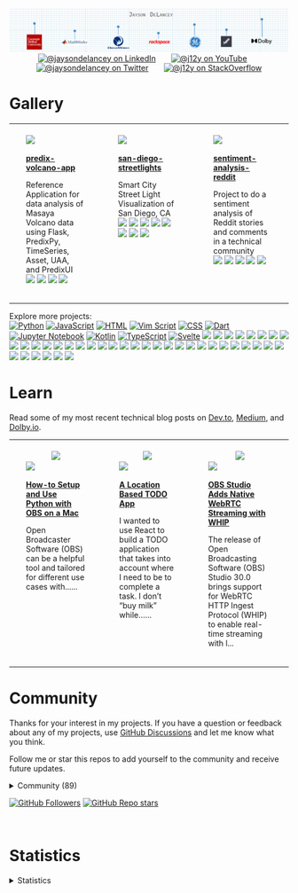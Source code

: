 
<div align="center">
  <a href="https://github.com/j12y"><img src="./assets/delancey-github-banner.png"/></a>
</div>

<div id="social" align="center">
  <a href="https://www.linkedin.com/in/jaysondelancey/" target="_blank"><img src="https://img.shields.io/badge/LinkedIn-0077B5?style=flat-square&logo=linkedin&logoColor=white" alt="@jaysondelancey on LinkedIn"/></a>
  &nbsp; &nbsp; &nbsp;
  <a href="https://youtube.com/@j12y" target="_blank"><img src="https://img.shields.io/badge/YouTube-red?style=flat-square&logo=youtube&logoColor=white" alt="@j12y on YouTube"/></a>
  &nbsp; &nbsp; &nbsp;
  <a href="https://twitter.com/jaysondelancey" target="_blank"><img src="https://img.shields.io/badge/Twitter-blue?style=flat-square&logo=twitter&logoColor=white" alt="@jaysondelancey on Twitter"/></a>
  &nbsp; &nbsp; &nbsp;
  <a href="https://meta.stackoverflow.com/users/2233231/j12y" target="_blank"><img src="https://img.shields.io/badge/StackOverflow-orange?style=flat-square&logo=stackoverflow&logoColor=white" alt="@j12y on StackOverflow"/></a>
</div>


# Gallery
<div id="gallery">

<div align="center">
<table width="75%">
<tr>

<td width="25%" valign="top" style="padding-top: 20px; padding-bottom: 20px; padding-left: 30px; padding-right: 30px;">
<a href="https://github.com/j12y/predix-volcano-app"><img src="https://repository-images.githubusercontent.com/98841685/16b86d08-cbf3-4f1f-ba8e-c68ae4dc95b9"/></a>
<p><b><a href="https://github.com/j12y/predix-volcano-app">predix-volcano-app</b></a></p>
<p>Reference Application for data analysis of Masaya Volcano data using Flask, PredixPy, TimeSeries, Asset, UAA, and PredixUI<br/>
 <a href="https://github.com/j12y?tab=repositories&q=topic%3Agithub-gallery&type=&language=&sort=stargazers"><img src="https://img.shields.io/badge/github--gallery-blue?style=pill"/></a>  <a href="https://github.com/j12y?tab=repositories&q=topic%3Aanalytics&type=&language=&sort=stargazers"><img src="https://img.shields.io/badge/analytics-blue?style=pill"/></a>  <a href="https://github.com/j12y?tab=repositories&q=topic%3Aflask&type=&language=&sort=stargazers"><img src="https://img.shields.io/badge/flask-blue?style=pill"/></a>  <a href="https://github.com/j12y?tab=repositories&q=topic%3Acom-ge&type=&language=&sort=stargazers"><img src="https://img.shields.io/badge/com--ge-blue?style=pill"/></a> 
</p>
</td>

<td width="25%" valign="top" style="padding-top: 20px; padding-bottom: 20px; padding-left: 30px; padding-right: 30px;">
<a href="https://github.com/j12y/san-diego-streetlights"><img src="https://repository-images.githubusercontent.com/181129372/68095885-e5bc-499f-a2f9-18272e8e4cc9"/></a>
<p><b><a href="https://github.com/j12y/san-diego-streetlights">san-diego-streetlights</b></a></p>
<p>Smart City Street Light Visualization of San Diego, CA<br/>
 <a href="https://github.com/j12y?tab=repositories&q=topic%3Agithub-gallery&type=&language=&sort=stargazers"><img src="https://img.shields.io/badge/github--gallery-blue?style=pill"/></a>  <a href="https://github.com/j12y?tab=repositories&q=topic%3Acom-ge&type=&language=&sort=stargazers"><img src="https://img.shields.io/badge/com--ge-blue?style=pill"/></a>  <a href="https://github.com/j12y?tab=repositories&q=topic%3Acom-here&type=&language=&sort=stargazers"><img src="https://img.shields.io/badge/com--here-blue?style=pill"/></a>  <a href="https://github.com/j12y?tab=repositories&q=topic%3Aheremaps&type=&language=&sort=stargazers"><img src="https://img.shields.io/badge/heremaps-blue?style=pill"/></a>  <a href="https://github.com/j12y?tab=repositories&q=topic%3Apredix&type=&language=&sort=stargazers"><img src="https://img.shields.io/badge/predix-blue?style=pill"/></a>  <a href="https://github.com/j12y?tab=repositories&q=topic%3Agis&type=&language=&sort=stargazers"><img src="https://img.shields.io/badge/gis-blue?style=pill"/></a>  <a href="https://github.com/j12y?tab=repositories&q=topic%3Aiot&type=&language=&sort=stargazers"><img src="https://img.shields.io/badge/iot-blue?style=pill"/></a>  <a href="https://github.com/j12y?tab=repositories&q=topic%3Amaps&type=&language=&sort=stargazers"><img src="https://img.shields.io/badge/maps-blue?style=pill"/></a> 
</p>
</td>

<td width="25%" valign="top" style="padding-top: 20px; padding-bottom: 20px; padding-left: 30px; padding-right: 30px;">
<a href="https://github.com/j12y/sentiment-analysis-reddit"><img src="https://repository-images.githubusercontent.com/267629375/d55534ec-1ec7-4efa-a648-723a55107834"/></a>
<p><b><a href="https://github.com/j12y/sentiment-analysis-reddit">sentiment-analysis-reddit</b></a></p>
<p>Project to do a sentiment analysis of Reddit stories and comments in a technical community<br/>
 <a href="https://github.com/j12y?tab=repositories&q=topic%3Ablog&type=&language=&sort=stargazers"><img src="https://img.shields.io/badge/blog-blue?style=pill"/></a>  <a href="https://github.com/j12y?tab=repositories&q=topic%3Acodeproject&type=&language=&sort=stargazers"><img src="https://img.shields.io/badge/codeproject-blue?style=pill"/></a>  <a href="https://github.com/j12y?tab=repositories&q=topic%3Agithub-gallery&type=&language=&sort=stargazers"><img src="https://img.shields.io/badge/github--gallery-blue?style=pill"/></a>  <a href="https://github.com/j12y?tab=repositories&q=topic%3Anlp&type=&language=&sort=stargazers"><img src="https://img.shields.io/badge/nlp-blue?style=pill"/></a>  <a href="https://github.com/j12y?tab=repositories&q=topic%3Anltk&type=&language=&sort=stargazers"><img src="https://img.shields.io/badge/nltk-blue?style=pill"/></a> 
</p>
</td>

</tr>
<tr>

</tr>
</table>
</div>

<p>Explore more projects: <br/>
<a href="https://github.com/j12y?tab=repositories&q=language%3APython&type=&language=&sort=stargazers"><img src="https://img.shields.io/badge/Python-16-lightgrey?logo=Python&label=Python&labelColor=000000" alt="Python"/></a> <a href="https://github.com/j12y?tab=repositories&q=language%3AJavaScript&type=&language=&sort=stargazers"><img src="https://img.shields.io/badge/JavaScript-15-lightgrey?logo=JavaScript&label=JavaScript&labelColor=000000" alt="JavaScript"/></a> <a href="https://github.com/j12y?tab=repositories&q=language%3AHTML&type=&language=&sort=stargazers"><img src="https://img.shields.io/badge/HTML-6-lightgrey?logo=HTML&label=HTML&labelColor=000000" alt="HTML"/></a> <a href="https://github.com/j12y?tab=repositories&q=language%3AVim Script&type=&language=&sort=stargazers"><img src="https://img.shields.io/badge/Vim Script-1-lightgrey?logo=Vim Script&label=Vim Script&labelColor=000000" alt="Vim Script"/></a> <a href="https://github.com/j12y?tab=repositories&q=language%3ACSS&type=&language=&sort=stargazers"><img src="https://img.shields.io/badge/CSS-1-lightgrey?logo=CSS&label=CSS&labelColor=000000" alt="CSS"/></a> <a href="https://github.com/j12y?tab=repositories&q=language%3ADart&type=&language=&sort=stargazers"><img src="https://img.shields.io/badge/Dart-1-lightgrey?logo=Dart&label=Dart&labelColor=000000" alt="Dart"/></a> <a href="https://github.com/j12y?tab=repositories&q=language%3AJupyter Notebook&type=&language=&sort=stargazers"><img src="https://img.shields.io/badge/Jupyter Notebook-1-lightgrey?logo=Jupyter Notebook&label=Jupyter Notebook&labelColor=000000" alt="Jupyter Notebook"/></a> <a href="https://github.com/j12y?tab=repositories&q=language%3AKotlin&type=&language=&sort=stargazers"><img src="https://img.shields.io/badge/Kotlin-1-lightgrey?logo=Kotlin&label=Kotlin&labelColor=000000" alt="Kotlin"/></a> <a href="https://github.com/j12y?tab=repositories&q=language%3ATypeScript&type=&language=&sort=stargazers"><img src="https://img.shields.io/badge/TypeScript-1-lightgrey?logo=TypeScript&label=TypeScript&labelColor=000000" alt="TypeScript"/></a> <a href="https://github.com/j12y?tab=repositories&q=language%3ASvelte&type=&language=&sort=stargazers"><img src="https://img.shields.io/badge/Svelte-1-lightgrey?logo=Svelte&label=Svelte&labelColor=000000" alt="Svelte"/></a> 
<a href="https://github.com/j12y?tab=repositories&q=topic%3Aheremaps&type=&language=&sort=stargazers"><img src="https://img.shields.io/static/v1?label=heremaps&message=9&labelColor=blue"/></a> <a href="https://github.com/j12y?tab=repositories&q=topic%3Acom-ge&type=&language=&sort=stargazers"><img src="https://img.shields.io/static/v1?label=com-ge&message=6&labelColor=blue"/></a> <a href="https://github.com/j12y?tab=repositories&q=topic%3Apredix&type=&language=&sort=stargazers"><img src="https://img.shields.io/static/v1?label=predix&message=5&labelColor=blue"/></a> <a href="https://github.com/j12y?tab=repositories&q=topic%3Aflask&type=&language=&sort=stargazers"><img src="https://img.shields.io/static/v1?label=flask&message=5&labelColor=blue"/></a> <a href="https://github.com/j12y?tab=repositories&q=topic%3Adolbyio&type=&language=&sort=stargazers"><img src="https://img.shields.io/static/v1?label=dolbyio&message=4&labelColor=blue"/></a> <a href="https://github.com/j12y?tab=repositories&q=topic%3Acloud-foundry&type=&language=&sort=stargazers"><img src="https://img.shields.io/static/v1?label=cloud-foundry&message=3&labelColor=blue"/></a> <a href="https://github.com/j12y?tab=repositories&q=topic%3Ablog&type=&language=&sort=stargazers"><img src="https://img.shields.io/static/v1?label=blog&message=3&labelColor=blue"/></a> <a href="https://github.com/j12y?tab=repositories&q=topic%3Anlp&type=&language=&sort=stargazers"><img src="https://img.shields.io/static/v1?label=nlp&message=3&labelColor=blue"/></a> <a href="https://github.com/j12y?tab=repositories&q=topic%3Areact&type=&language=&sort=stargazers"><img src="https://img.shields.io/static/v1?label=react&message=3&labelColor=blue"/></a> <a href="https://github.com/j12y?tab=repositories&q=topic%3Amaps&type=&language=&sort=stargazers"><img src="https://img.shields.io/static/v1?label=maps&message=3&labelColor=blue"/></a> <a href="https://github.com/j12y?tab=repositories&q=topic%3Adocker&type=&language=&sort=stargazers"><img src="https://img.shields.io/static/v1?label=docker&message=2&labelColor=blue"/></a> <a href="https://github.com/j12y?tab=repositories&q=topic%3Atalks&type=&language=&sort=stargazers"><img src="https://img.shields.io/static/v1?label=talks&message=2&labelColor=blue"/></a> <a href="https://github.com/j12y?tab=repositories&q=topic%3Ahackathon&type=&language=&sort=stargazers"><img src="https://img.shields.io/static/v1?label=hackathon&message=2&labelColor=blue"/></a> <a href="https://github.com/j12y?tab=repositories&q=topic%3Anltk&type=&language=&sort=stargazers"><img src="https://img.shields.io/static/v1?label=nltk&message=2&labelColor=blue"/></a> <a href="https://github.com/j12y?tab=repositories&q=topic%3Acom-here&type=&language=&sort=stargazers"><img src="https://img.shields.io/static/v1?label=com-here&message=2&labelColor=blue"/></a> <a href="https://github.com/j12y?tab=repositories&q=topic%3Agithub-actions&type=&language=&sort=stargazers"><img src="https://img.shields.io/static/v1?label=github-actions&message=2&labelColor=blue"/></a> <a href="https://github.com/j12y?tab=repositories&q=topic%3Acom-rackspace&type=&language=&sort=stargazers"><img src="https://img.shields.io/static/v1?label=com-rackspace&message=1&labelColor=blue"/></a> <a href="https://github.com/j12y?tab=repositories&q=topic%3Aanalytics&type=&language=&sort=stargazers"><img src="https://img.shields.io/static/v1?label=analytics&message=1&labelColor=blue"/></a> <a href="https://github.com/j12y?tab=repositories&q=topic%3Atensorflow&type=&language=&sort=stargazers"><img src="https://img.shields.io/static/v1?label=tensorflow&message=1&labelColor=blue"/></a> <a href="https://github.com/j12y?tab=repositories&q=topic%3Ageocoding&type=&language=&sort=stargazers"><img src="https://img.shields.io/static/v1?label=geocoding&message=1&labelColor=blue"/></a> <a href="https://github.com/j12y?tab=repositories&q=topic%3Ageocoder&type=&language=&sort=stargazers"><img src="https://img.shields.io/static/v1?label=geocoder&message=1&labelColor=blue"/></a> <a href="https://github.com/j12y?tab=repositories&q=topic%3Atiles&type=&language=&sort=stargazers"><img src="https://img.shields.io/static/v1?label=tiles&message=1&labelColor=blue"/></a> <a href="https://github.com/j12y?tab=repositories&q=topic%3Arouting&type=&language=&sort=stargazers"><img src="https://img.shields.io/static/v1?label=routing&message=1&labelColor=blue"/></a> <a href="https://github.com/j12y?tab=repositories&q=topic%3Aaws-lambda&type=&language=&sort=stargazers"><img src="https://img.shields.io/static/v1?label=aws-lambda&message=1&labelColor=blue"/></a> <a href="https://github.com/j12y?tab=repositories&q=topic%3Aaws-rekognition&type=&language=&sort=stargazers"><img src="https://img.shields.io/static/v1?label=aws-rekognition&message=1&labelColor=blue"/></a> <a href="https://github.com/j12y?tab=repositories&q=topic%3Aflutter&type=&language=&sort=stargazers"><img src="https://img.shields.io/static/v1?label=flutter&message=1&labelColor=blue"/></a> <a href="https://github.com/j12y?tab=repositories&q=topic%3Agis&type=&language=&sort=stargazers"><img src="https://img.shields.io/static/v1?label=gis&message=1&labelColor=blue"/></a> <a href="https://github.com/j12y?tab=repositories&q=topic%3Aiot&type=&language=&sort=stargazers"><img src="https://img.shields.io/static/v1?label=iot&message=1&labelColor=blue"/></a> <a href="https://github.com/j12y?tab=repositories&q=topic%3Acodeproject&type=&language=&sort=stargazers"><img src="https://img.shields.io/static/v1?label=codeproject&message=1&labelColor=blue"/></a> <a href="https://github.com/j12y?tab=repositories&q=topic%3Agithub-graphql&type=&language=&sort=stargazers"><img src="https://img.shields.io/static/v1?label=github-graphql&message=1&labelColor=blue"/></a> <a href="https://github.com/j12y?tab=repositories&q=topic%3Agithub-profile-readme&type=&language=&sort=stargazers"><img src="https://img.shields.io/static/v1?label=github-profile-readme&message=1&labelColor=blue"/></a> <a href="https://github.com/j12y?tab=repositories&q=topic%3Agithub-rest-api&type=&language=&sort=stargazers"><img src="https://img.shields.io/static/v1?label=github-rest-api&message=1&labelColor=blue"/></a> <a href="https://github.com/j12y?tab=repositories&q=topic%3Agraphql&type=&language=&sort=stargazers"><img src="https://img.shields.io/static/v1?label=graphql&message=1&labelColor=blue"/></a> <a href="https://github.com/j12y?tab=repositories&q=topic%3Arss&type=&language=&sort=stargazers"><img src="https://img.shields.io/static/v1?label=rss&message=1&labelColor=blue"/></a> <a href="https://github.com/j12y?tab=repositories&q=topic%3Adetermined-ai&type=&language=&sort=stargazers"><img src="https://img.shields.io/static/v1?label=determined-ai&message=1&labelColor=blue"/></a> <a href="https://github.com/j12y?tab=repositories&q=topic%3Agithub&type=&language=&sort=stargazers"><img src="https://img.shields.io/static/v1?label=github&message=1&labelColor=blue"/></a> <a href="https://github.com/j12y?tab=repositories&q=topic%3Agithub-codespaces&type=&language=&sort=stargazers"><img src="https://img.shields.io/static/v1?label=github-codespaces&message=1&labelColor=blue"/></a> <a href="https://github.com/j12y?tab=repositories&q=topic%3Ahugging-face&type=&language=&sort=stargazers"><img src="https://img.shields.io/static/v1?label=hugging-face&message=1&labelColor=blue"/></a> <a href="https://github.com/j12y?tab=repositories&q=topic%3Anylas&type=&language=&sort=stargazers"><img src="https://img.shields.io/static/v1?label=nylas&message=1&labelColor=blue"/></a> 
</p>


</div>


# Learn
<p>Read some of my most recent technical blog posts on <a href="https://dev.to/@j12y">Dev.to</a>, <a href="https://medium.com/@j12y">Medium</a>, and <a href="https://dolby.io/blog/author/jdela/">Dolby.io</a>.</p>
<div id="writing" align="center">
<table width="75%">
<tr>
<td width="25%" valign="top" style="padding-top: 20px; padding-bottom: 20px; padding-left: 30px; padding-right: 30px;">
  <div align="center"><a href="https://dev.to/@j12y" target="_blank"><img src="https://img.shields.io/badge/dev.to-0A0A0A?style=for-the-badge&logo=devdotto&logoColor=white"/></a></div>
  <img src="https://res.cloudinary.com/practicaldev/image/fetch/s--SfsOhOPT--/c_imagga_scale,f_auto,fl_progressive,h_500,q_auto,w_1000/https://dev-to-uploads.s3.amazonaws.com/uploads/articles/zffh1b8gli116krys2j5.png"/>
  <p><b><a href="https://dev.to/j12y/how-to-setup-and-use-python-with-obs-on-a-mac-1055">How-to Setup and Use Python with OBS on a Mac</a></b></p>
  <p>Open Broadcaster Software (OBS) can be a helpful tool and tailored for different use cases with......</p>
</td>
<td width="25%" valign="top" style="padding-top: 20px; padding-bottom: 20px; padding-left: 30px; padding-right: 30px;">
  <div align="center"><a href="https://medium.com/@j12y" target="_blank"><img src="https://img.shields.io/badge/-Medium-12100E?style=for-the-badge&logo=Medium&logoColor=white"/></a></div>
  <img src="https://miro.medium.com/v2/resize:fit:797/1*fnz0qTZRzgc39v7AK59kJg.png"/>
  <p><b><a href="https://j12y.medium.com/a-location-based-todo-app-a6cf3ecc096a?source=rss-f3c028e6e549------2">A Location Based TODO App</a></b></p>
  <p>I wanted to use React to build a TODO application that takes into account where I need to be to complete a task. I don’t “buy milk” while…...</p>
</td>
<td width="25%" valign="top" style="padding-top: 20px; padding-bottom: 20px; padding-left: 30px; padding-right: 30px;">
  <div align="center"><a href="https://dolby.io/blog/author/jdela/" target="_blank"><img src="https://img.shields.io/badge/Dolby.io-0A0A0A?style=for-the-badge&logo=dolby&logoColor=white"/></a></div>
  <img src="https://dolby.io/wp-content/uploads/2023/10/dolbyio-obs-whip.jpg"/>
  <p><b><a href="https://dolby.io/blog/obs-studio-adds-native-webrtc-streaming-with-whip/">OBS Studio Adds Native WebRTC Streaming with WHIP</a></b></p>
  <p>The release of Open Broadcasting Software (OBS) Studio 30.0 brings support for WebRTC HTTP Ingest Protocol (WHIP) to enable real-time streaming with l...</p>
</td>
</tr>
</table>
</div>

# Community
<div id="influence">
<p>
Thanks for your interest in my projects. If you have a question or feedback about any of my projects, use <a href="https://github.com/j12y/j12y/discussions">GitHub Discussions</a> and let me know what you think.
    
Follow me or star this repos to add yourself to the community and receive future updates. 
</p>

  <details>
  <summary>Community (89)</summary>
  <div>&nbsp;</div>
  <div id="supporters">

<a href="https://github.com/samirm">samirm</a>

<a href="https://github.com/hno3kyoz">hno3kyoz</a>

<a href="https://github.com/SVyatkin">SVyatkin</a>

<a href="https://github.com/roscopecoltran">roscopecoltran</a>

<a href="https://github.com/privatejava">privatejava</a>

<a href="https://github.com/zapjelly">zapjelly</a>

<a href="https://github.com/aaronbesson">aaronbesson</a>

<a href="https://github.com/azizur">azizur</a>

<a href="https://github.com/dgeorgiev">dgeorgiev</a>

<a href="https://github.com/miccoh1994">miccoh1994</a>

<a href="https://github.com/Orhianna">Orhianna</a>

<a href="https://github.com/ggallon">ggallon</a>

<a href="https://github.com/SebastianKurp">SebastianKurp</a>

<a href="https://github.com/irfanquresh">irfanquresh</a>

<a href="https://github.com/Ciscoox">Ciscoox</a>

<a href="https://github.com/maddraddness">maddraddness</a>

<a href="https://github.com/neilrjones">neilrjones</a>

<a href="https://github.com/Doanvuonglinh">Doanvuonglinh</a>

<a href="https://github.com/albertico-gov">albertico-gov</a>

<a href="https://github.com/TvoiKotikB">TvoiKotikB</a>

<a href="https://github.com/Briggs599">Briggs599</a>

<a href="https://github.com/j12y">j12y</a>

<a href="https://github.com/cardoso">cardoso</a>

<a href="https://github.com/TheBoatyMcBoatFace">TheBoatyMcBoatFace</a>

<a href="https://github.com/relaxedtomato">relaxedtomato</a>

<a href="https://github.com/jithinraj">jithinraj</a>

<a href="https://github.com/tranthethang">tranthethang</a>

<a href="https://github.com/williammilisic">williammilisic</a>

<a href="https://github.com/yogananda-muthaiah">yogananda-muthaiah</a>

<a href="https://github.com/achrafsdy">achrafsdy</a>

<a href="https://github.com/JordanSchuetz">JordanSchuetz</a>

<a href="https://github.com/piscespieces">piscespieces</a>

<a href="https://github.com/neptunel">neptunel</a>

<a href="https://github.com/TheNetworkGirl">TheNetworkGirl</a>

<a href="https://github.com/ugke">ugke</a>

<a href="https://github.com/7dp">7dp</a>

<a href="https://github.com/macribas">macribas</a>

<a href="https://github.com/bcehmu">bcehmu</a>

<a href="https://github.com/ArnaudBienner">ArnaudBienner</a>

<a href="https://github.com/PranamBhat">PranamBhat</a>

<a href="https://github.com/drewp">drewp</a>

<a href="https://github.com/vinzlercodes">vinzlercodes</a>

<a href="https://github.com/pranavkaul">pranavkaul</a>

<a href="https://github.com/Jayshah6699">Jayshah6699</a>

<a href="https://github.com/SealAWrap">SealAWrap</a>

<a href="https://github.com/faroit">faroit</a>

<a href="https://github.com/csteinmetz1">csteinmetz1</a>

<a href="https://github.com/hkrhasan">hkrhasan</a>

<a href="https://github.com/dmitropohrebniak">dmitropohrebniak</a>

<a href="https://github.com/wdeluca5">wdeluca5</a>

<a href="https://github.com/mgappleton">mgappleton</a>

<a href="https://github.com/surendra4586059">surendra4586059</a>

<a href="https://github.com/dlb-jfan">dlb-jfan</a>

<a href="https://github.com/lnx1337">lnx1337</a>

<a href="https://github.com/waltmanjk004">waltmanjk004</a>

<a href="https://github.com/mhuot">mhuot</a>

<a href="https://github.com/ebk13579">ebk13579</a>

<a href="https://github.com/steffmul">steffmul</a>

<a href="https://github.com/iyyappan16">iyyappan16</a>

<a href="https://github.com/dbabbs">dbabbs</a>

<a href="https://github.com/Stahlwalker">Stahlwalker</a>

<a href="https://github.com/jessieqiqi">jessieqiqi</a>

<a href="https://github.com/Masakikat">Masakikat</a>

<a href="https://github.com/8Mobius8">8Mobius8</a>

<a href="https://github.com/xiaoyan-huang-bhc3">xiaoyan-huang-bhc3</a>

<a href="https://github.com/carolyn-ma">carolyn-ma</a>

<a href="https://github.com/alonzazo">alonzazo</a>

<a href="https://github.com/yosit">yosit</a>

<a href="https://github.com/ThisWillGoWell">ThisWillGoWell</a>

<a href="https://github.com/RawanGharbawi">RawanGharbawi</a>

<a href="https://github.com/IgorRedaelli">IgorRedaelli</a>

<a href="https://github.com/windplant">windplant</a>

<a href="https://github.com/vikhyatK">vikhyatK</a>

<a href="https://github.com/ehsanwaris">ehsanwaris</a>

<a href="https://github.com/shopped">shopped</a>

<a href="https://github.com/vshevchyk">vshevchyk</a>

<a href="https://github.com/lokidg">lokidg</a>

<a href="https://github.com/BHC3-RobSchafer">BHC3-RobSchafer</a>

<a href="https://github.com/chengicoding">chengicoding</a>

<a href="https://github.com/AmrHRAbdeen">AmrHRAbdeen</a>

<a href="https://github.com/palmcorp">palmcorp</a>

<a href="https://github.com/paul1882">paul1882</a>

<a href="https://github.com/sourcegate">sourcegate</a>

<a href="https://github.com/pervak">pervak</a>

<a href="https://github.com/kopasetik">kopasetik</a>

<a href="https://github.com/coolioxlr">coolioxlr</a>

<a href="https://github.com/angusshire">angusshire</a>

<a href="https://github.com/smashwilson">smashwilson</a>

<a href="https://github.com/BaiMianBao">BaiMianBao</a>

  </div>
  </details>

  <a href="https://github.com/j12y?tab=followers"><img alt="GitHub Followers" src="https://img.shields.io/github/followers/j12y?label=Follow&style=social"></a>
  <a href="https://github.com/j12y/j12y/stargazers"><img alt="GitHub Repo stars" src="https://img.shields.io/github/stars/j12y/j12y?label=Star&style=social"></a>
</div>


<div>&nbsp;</div>

# Statistics
<details>
  <summary>Statistics</summary>
  <div>&nbsp;</div>
  <div>
    <p>Repos: 68</p>
    <p>Followers: 70</p>
    <p>Stargazers: 89</p>
    <p>Supporters: 89</p>
    <p>Unique Views (week): 0</p>
  </div>
</details>
